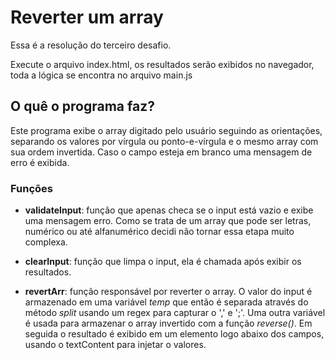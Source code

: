 # Reverter um array

Essa é a resolução do terceiro desafio.

Execute o arquivo index.html, os resultados serão exibidos no navegador, toda a lógica se encontra no arquivo main.js

## O quê o programa faz?

Este programa exibe o array digitado pelo usuário seguindo as orientações, separando os valores por vírgula ou ponto-e-vírgula e o mesmo array com sua ordem invertida. Caso o campo esteja em branco uma mensagem de erro é exibida.

### Funções

- **validateInput**: função que apenas checa se o input está vazio e exibe uma mensagem erro. Como se trata de um array que pode ser letras, numérico ou até alfanumérico decidi não tornar essa etapa muito complexa.

- **clearInput**: função que limpa o input, ela é chamada após exibir os resultados.

- **revertArr**: função responsável por reverter o array. O valor do input é armazenado em uma variável *temp* que então é separada através do método *split* usando um regex para capturar o ',' e ';'. Uma outra variável é usada para armazenar o array invertido com a função *reverse()*. Em seguida o resultado é exibido em um elemento logo abaixo dos campos, usando o textContent para injetar o valores.